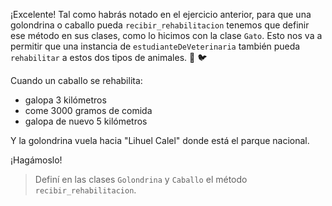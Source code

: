 ¡Excelente! Tal como habrás notado en el ejercicio anterior, para que una golondrina o caballo pueda `recibir_rehabilitacion` tenemos que definir ese método en sus clases, como lo hicimos con la clase `Gato`.
Esto nos va a permitir que una instancia de `estudianteDeVeterinaria` también pueda `rehabilitar` a estos dos tipos de animales. :horse: :bird:

Cuando un caballo se rehabilita:

* galopa 3  kilómetros
* come 3000 gramos de comida
* galopa de nuevo 5 kilómetros

Y la golondrina vuela hacia "Lihuel Calel" donde está el parque nacional.

¡Hagámoslo! 

> Definí en las clases `Golondrina` y `Caballo` el método `recibir_rehabilitacion`.

